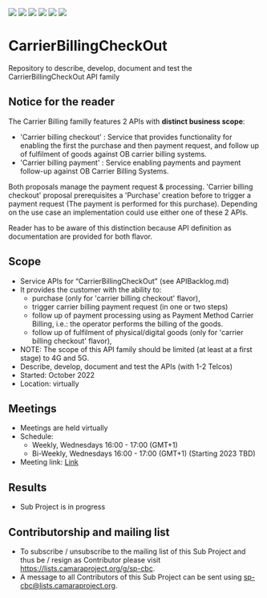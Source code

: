 <a href="https://github.com/camaraproject/CarrierBillingCheckOut/commits/" title="Last Commit"><img src="https://img.shields.io/github/last-commit/camaraproject/CarrierBillingCheckOut?style=plastic"></a>
<a href="https://github.com/camaraproject/CarrierBillingCheckOut/issues" title="Open Issues"><img src="https://img.shields.io/github/issues/camaraproject/CarrierBillingCheckOut?style=plastic"></a>
<a href="https://github.com/camaraproject/CarrierBillingCheckOut/pulls" title="Open Pull Requests"><img src="https://img.shields.io/github/issues-pr/camaraproject/CarrierBillingCheckOut?style=plastic"></a>
<a href="https://github.com/camaraproject/CarrierBillingCheckOut/graphs/contributors" title="Contributors"><img src="https://img.shields.io/github/contributors/camaraproject/CarrierBillingCheckOut?style=plastic"></a>
<a href="https://github.com/camaraproject/CarrierBillingCheckOut" title="Repo Size"><img src="https://img.shields.io/github/repo-size/camaraproject/CarrierBillingCheckOut?style=plastic"></a>
<a href="https://github.com/camaraproject/CarrierBillingCheckOut/blob/main/LICENSE" title="License"><img src="https://img.shields.io/badge/License-Apache%202.0-green.svg?style=plastic"></a>

# CarrierBillingCheckOut
Repository to describe, develop, document and test the CarrierBillingCheckOut API family

## Notice for the reader
The Carrier Billing familly features 2 APIs with **distinct business scope**:
* 'Carrier billing checkout' : Service that provides functionality for enabling the first the purchase and then payment request, and follow up of fulfilment of goods against OB carrier billing systems.
* 'Carrier billing payment' : Service enabling payments and payment follow-up against OB Carrier Billing Systems.

Both proposals manage the payment request & processing. 'Carrier billing checkout' proposal prerequisites a 'Purchase' creation before to trigger a payment request (The payment is performed for this purchase).
Depending on the use case an implementation could use either one of these 2 APIs. 

Reader has to be aware of this distinction because API definition as documentation are provided for both flavor.


## Scope
* Service APIs for “CarrierBillingCheckOut” (see APIBacklog.md)  
* It provides the customer with the ability to:  
  * purchase (only for 'carrier billing checkout' flavor),
  * trigger carrier billing payment request (in one or two steps) 
  * follow up of payment processing using as Payment Method Carrier Billing, i.e.: the operator performs the billing of the goods.
  * follow up of fulfilment of physical/digital goods (only for 'carrier billing checkout' flavor),
* NOTE: The scope of this API family should be limited (at least at a first stage) to 4G and 5G.
* Describe, develop, document and test the APIs (with 1-2 Telcos)  
* Started: October 2022
* Location: virtually  

## Meetings
* Meetings are held virtually
* Schedule:
  * Weekly, Wednesdays 16:00 - 17:00 (GMT+1)
  * Bi-Weekly, Wednesdays 16:00 - 17:00 (GMT+1) (Starting 2023 TBD)
* Meeting link: [Link](https://teams.microsoft.com/l/meetup-join/19%3ameeting_MjlhNzg3NTctYjAyYS00ZjM0LTlmZDEtYjE2NGFmNjYyZmM5%40thread.v2/0?context=%7b%22Tid%22%3a%229744600e-3e04-492e-baa1-25ec245c6f10%22%2c%22Oid%22%3a%2219764050-b5d5-4991-9f15-d10905a94c08%22%7d)

## Results
* Sub Project is in progress

## Contributorship and mailing list
* To subscribe / unsubscribe to the mailing list of this Sub Project and thus be / resign as Contributor please visit <https://lists.camaraproject.org/g/sp-cbc>.
* A message to all Contributors of this Sub Project can be sent using <sp-cbc@lists.camaraproject.org>.
